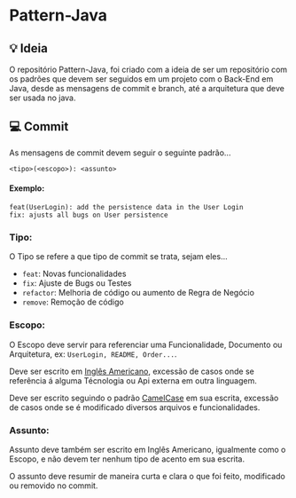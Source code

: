 # Pattern-Java

## 💡 Ideia

O repositório Pattern-Java, foi criado com a ideia de ser um repositório com os padrões que devem ser seguidos em um projeto com o Back-End em Java, desde as mensagens de commit e branch, até a arquitetura que deve ser usada no java.

## 💻 Commit

As mensagens de commit devem seguir o seguinte padrão...

```
<tipo>(<escopo>): <assunto>
```
#### Exemplo:
```
feat(UserLogin): add the persistence data in the User Login
fix: ajusts all bugs on User persistence
```

### Tipo:

O Tipo se refere a que tipo de commit se trata, sejam eles...

- ```feat```: Novas funcionalidades
- ```fix```: Ajuste de Bugs ou Testes
- ```refactor```: Melhoria de código ou aumento de Regra de Negócio
- ```remove```: Remoção de código

### Escopo:

O Escopo deve servir para referenciar uma Funcionalidade, Documento ou Arquitetura, ex: ```UserLogin, README, Order...```.

Deve ser escrito em [Inglês Americano](https://www.inglesnapontadalingua.com.br/2011/05/o-ingles-americano-tambem-tem-forma.html), excessão de casos onde se referência á alguma Técnologia ou Api externa em outra linguagem.

Deve ser escrito seguindo o padrão [CamelCase](http://java-hunters.blogspot.com/2014/12/o-padrao-camelcase.html) em sua escrita, excessão de casos onde se é modificado diversos arquivos e funcionalidades.

### Assunto:

Assunto deve também ser escrito em Inglês Americano, igualmente como o Escopo, e não devem ter nenhum tipo de acento em sua escrita.

O assunto deve resumir de maneira curta e clara o que foi feito, modificado ou removido no commit.


